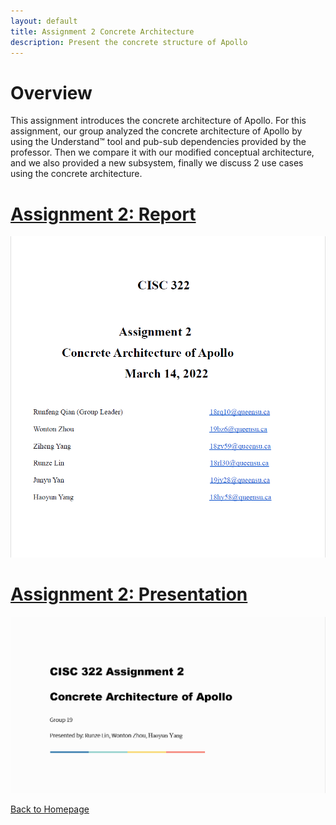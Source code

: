 ```yaml
---
layout: default
title: Assignment 2 Concrete Architecture
description: Present the concrete structure of Apollo
---
```

# Overview

This assignment introduces the concrete architecture of Apollo. For this assignment, our group analyzed the concrete architecture of Apollo by using the Understand™️ tool and pub-sub dependencies provided by the professor. Then we compare it with our modified conceptual architecture, and we also provided a new subsystem, finally we discuss 2 use cases using the concrete architecture.

# [Assignment 2: Report](./doc/CISC_322_Group_Project_report_A2.pdf)
![pic_report](./picture/A2_report.png)

# [Assignment 2: Presentation](./doc/CISC_322_Group_Project_slide_A2.pdf)
![pic_presentation](./picture/A2_slide.png)

[Back to Homepage](./)

